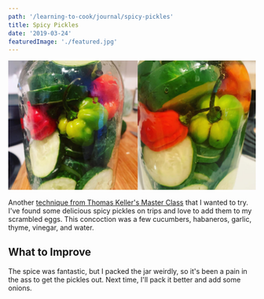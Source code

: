 ```yaml
---
path: '/learning-to-cook/journal/spicy-pickles'
title: Spicy Pickles
date: '2019-03-24'
featuredImage: './featured.jpg'
---
```


![Photo of jars with pickled vegetables](./spicy-pickles.jpg)

Another [technique from Thomas Keller's Master Class](https://www.masterclass.com/classes/thomas-keller-teaches-cooking-techniques/chapters/pickling) that I wanted to try. I've found some delicious spicy pickles on trips and love to add them to my scrambled eggs. This concoction was a few cucumbers, habaneros, garlic, thyme, vinegar, and water.

## What to Improve

The spice was fantastic, but I packed the jar weirdly, so it's been a pain in the ass to get the pickles out. Next time, I'll pack it better and add some onions.
